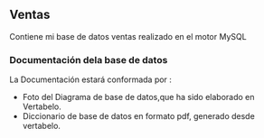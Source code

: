 ## Ventas
Contiene mi base de datos ventas realizado en el motor MySQL

### Documentación dela base de datos
La Documentación estará conformada por :
- Foto del Diagrama de base de datos,que ha sido elaborado en Vertabelo.
- Diccionario de base de datos en formato pdf, generado desde vertabelo.

